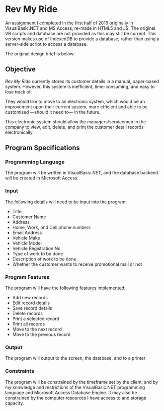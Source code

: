 Rev My Ride
===========
An assignment I completed in the first half of 2016 originally in VisualBasic.NET and MS Access, re-made in HTML5 and JS. The original VB scripts and database are not provided as this may still be current.
This version makes use of IndexedDB to provide a database, rather than using a server-side script to access a database.

The original design brief is below:

Objective
---------
_Rev My Ride_ currently stores its customer details in a manual, paper-based
system. However, this system is inefficient, time-consuming, and easy to lose
track of.

They would like to move to an electronic system, which would be an
improvement upon their current system, more efficient and able to be customised
—should it need to— in the future.

This electronic system should allow the managers/servicemen in the company to
view, edit, delete, and print the customer detail records electronically.

Program Specifications
----------------------
### Programming Language
The program will be written in VisualBasic.NET, and the database backend will
be created in Microsoft Access.

### Input
The following details will need to be input into the program:
* Title
* Customer Name
* Address
* Home, Work, and Cell phone numbers
* Email Address
* Vehicle Make
* Vehicle Model
* Vehicle Registration No
* Type of work to be done
* Description of work to be done
* Whether the customer wants to receive promotional mail or not

### Program Features
The program will have the following features implemented:
* Add new records
* Edit record details
* Save record details
* Delete records
* Print a selected record
* Print all records
* Move to the next record
* Move to the previous record

### Output
The program will output to the screen, the database, and to a printer

### Constraints
The program will be constrained by the timeframe set by the client, and by my
knowledge and restrictions of the VisualBasic.NET programming language and
Microsoft Access Database Engine. It may also be constrained by the computer
resources I have access to and storage capacity.
